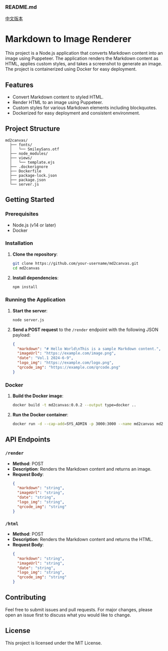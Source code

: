 ### README.md
[中文版本](README-CN.md)
# Markdown to Image Renderer

This project is a Node.js application that converts Markdown content into an image using Puppeteer. The application renders the Markdown content as HTML, applies custom styles, and takes a screenshot to generate an image. The project is containerized using Docker for easy deployment.

## Features

- Convert Markdown content to styled HTML.
- Render HTML to an image using Puppeteer.
- Custom styles for various Markdown elements including blockquotes.
- Dockerized for easy deployment and consistent environment.

## Project Structure

```
md2canvas/
  ├── fonts/
  │   └── SmileySans.otf
  ├── node_modules/
  ├── views/
  │   └── template.ejs
  ├── .dockerignore
  ├── Dockerfile
  ├── package-lock.json
  ├── package.json
  └── server.js
```

## Getting Started

### Prerequisites

- Node.js (v14 or later)
- Docker

### Installation

1. **Clone the repository**:
   ```sh
   git clone https://github.com/your-username/md2canvas.git
   cd md2canvas
   ```

2. **Install dependencies**:
   ```sh
   npm install
   ```

### Running the Application

1. **Start the server**:
   ```sh
   node server.js
   ```

2. **Send a POST request** to the `/render` endpoint with the following JSON payload:
   ```json
   {
     "markdown": "# Hello World\nThis is a sample Markdown content.",
     "imageUrl": "https://example.com/image.png",
     "date": "Vol.1 2024-6-9",
     "logo_img": "https://example.com/logo.png",
     "qrcode_img": "https://example.com/qrcode.png"
   }
   ```

### Docker

1. **Build the Docker image**:
   ```sh
   docker build -t md2canvas:0.0.2 --output type=docker ..
   ```

2. **Run the Docker container**:
   ```sh
   docker run -d --cap-add=SYS_ADMIN -p 3000:3000 --name md2canvas md2canvas:0.0.2
   ```

## API Endpoints

### `/render`

- **Method**: POST
- **Description**: Renders the Markdown content and returns an image.
- **Request Body**:
  ```json
  {
    "markdown": "string",
    "imageUrl": "string",
    "date": "string",
    "logo_img": "string",
    "qrcode_img": "string"
  }
  ```

### `/html`

- **Method**: POST
- **Description**: Renders the Markdown content and returns the HTML.
- **Request Body**:
  ```json
  {
    "markdown": "string",
    "imageUrl": "string",
    "date": "string",
    "logo_img": "string",
    "qrcode_img": "string"
  }
  ```

## Contributing

Feel free to submit issues and pull requests. For major changes, please open an issue first to discuss what you would like to change.

## License

This project is licensed under the MIT License.